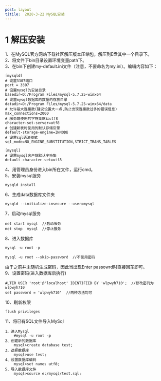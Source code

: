 ```yaml
---
post: layout
titile:  2020-3-22 MySQL安装
---
```

# 1 解压安装
1、在MySQL官方网站下载社区解压版本压缩包，解压到E盘其中一个目录下。<br>
2、将文件下bin目录设置环境变量path下。<br>
3、在bin下创建my-default.ini文件（注意，不要命名为my.ini）。编辑内容如下：

	[mysqld]
	# 设置3307端口
	port = 3307
	# 设置mysql的安装目录
	basedir=D:/Program Files/mysql-5.7.25-winx64
	# 设置mysql数据库的数据的存放目录
	datadir=D:/Program Files/mysql-5.7.25-winx64/data
	# 允许最大连接数(建议设置大一点,防止出现连接数过多的错误信息)
	max_connections=2000
	# 服务端使用的字符集默认utf8
	character-set-server=utf8
	# 创建新表时使用的默认存储引擎
	default-storage-engine=INNODB
	# 设置sql语法模式
	sql_mode=NO_ENGINE_SUBSTITUTION,STRICT_TRANS_TABLES
	
	[mysql]
	# 设置mysql客户端默认字符集
	default-character-set=utf8

4、用管理员身份进入bin所在文件，运行cmd。<br>
5、安装mysql服务
	
	mysqld install

6、生成data数据库文件夹
	
	mysqld --initialize-insecure --user=mysql

7、启动mysql服务
	
	net start mysql  //启动服务
	net stop  mysql  //停止服务

8、进入数据库
	
	mysql -u root -p 

	mysql -u root --skip-password  //不使用密码
	
由于之前并未随机生成密码，因此当出现Enter passowrd时直接回车即可。<br>
9、设置密码(进入数据库后执行)
	
	ALTER USER 'root'@'localhost' IDENTIFIED BY 'wlpwyh710';  //修改密码为wlpwyh710
    set password = 'wlpwyh710'  //两种方法均可


10、刷新权限
	
	flush privileges

11、将已有SQL文件导入MySql

	1、进入Mysql 
		#mysql -u root -p
	2、创建新的数据库
		mysql>create database test;
	3、选择数据库
		mysql>use test;
	4、设置数据库编码
		mysql>set names utf8;
	5、导入数据库文件
		mysql>source e:/mysql/test.sql;